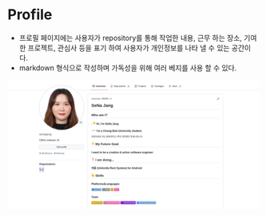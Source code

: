 # Profile
- 프로필 페이지에는 사용자가 repository를 통해 작업한 내용, 근무 하는 장소, 기여한 프로젝트, 관심사 등을 표기 하여 사용자가 개인정보를 나타 낼 수 있는 공간이다.   
- markdown 형식으로 작성하며 가독성을 위해 여러 베지를 사용 할 수 있다.
<img src="https://github.com/senajang/OPENSOURCE/blob/main/profile.png">
